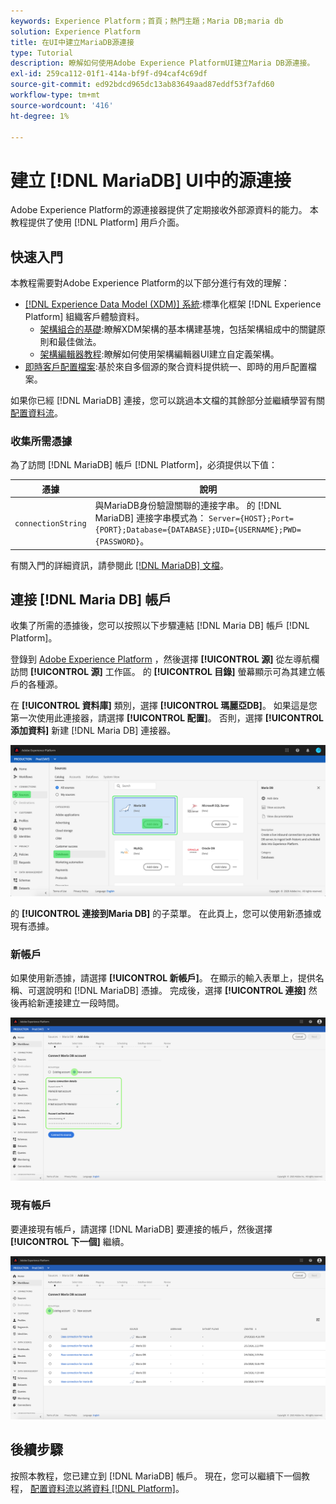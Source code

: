 ```yaml
---
keywords: Experience Platform；首頁；熱門主題；Maria DB;maria db
solution: Experience Platform
title: 在UI中建立MariaDB源連接
type: Tutorial
description: 瞭解如何使用Adobe Experience PlatformUI建立Maria DB源連接。
exl-id: 259ca112-01f1-414a-bf9f-d94caf4c69df
source-git-commit: ed92bdcd965dc13ab83649aad87eddf53f7afd60
workflow-type: tm+mt
source-wordcount: '416'
ht-degree: 1%

---
```


# 建立 [!DNL MariaDB] UI中的源連接

Adobe Experience Platform的源連接器提供了定期接收外部源資料的能力。 本教程提供了使用 [!DNL Platform] 用戶介面。

## 快速入門

本教程需要對Adobe Experience Platform的以下部分進行有效的理解：

* [[!DNL Experience Data Model (XDM)] 系統](../../../../../xdm/home.md):標準化框架 [!DNL Experience Platform] 組織客戶體驗資料。
   * [架構組合的基礎](../../../../../xdm/schema/composition.md):瞭解XDM架構的基本構建基塊，包括架構組成中的關鍵原則和最佳做法。
   * [架構編輯器教程](../../../../../xdm/tutorials/create-schema-ui.md):瞭解如何使用架構編輯器UI建立自定義架構。
* [即時客戶配置檔案](../../../../../profile/home.md):基於來自多個源的聚合資料提供統一、即時的用戶配置檔案。

如果你已經 [!DNL MariaDB] 連接，您可以跳過本文檔的其餘部分並繼續學習有關 [配置資料流](../../dataflow/databases.md)。

### 收集所需憑據

為了訪問 [!DNL MariaDB] 帳戶 [!DNL Platform]，必須提供以下值：

| 憑據 | 說明 |
| ---------- | ----------- |
| `connectionString` | 與MariaDB身份驗證關聯的連接字串。 的 [!DNL MariaDB] 連接字串模式為： `Server={HOST};Port={PORT};Database={DATABASE};UID={USERNAME};PWD={PASSWORD}`。 |

有關入門的詳細資訊，請參閱此 [[!DNL MariaDB] 文檔](https://mariadb.com/kb/en/about-mariadb-connector-odbc/)。

## 連接 [!DNL Maria DB] 帳戶

收集了所需的憑據後，您可以按照以下步驟連結 [!DNL Maria DB] 帳戶 [!DNL Platform]。

登錄到 [Adobe Experience Platform](https://platform.adobe.com) ，然後選擇 **[!UICONTROL 源]** 從左導航欄訪問 **[!UICONTROL 源]** 工作區。 的 **[!UICONTROL 目錄]** 螢幕顯示可為其建立帳戶的各種源。

在 **[!UICONTROL 資料庫]** 類別，選擇 **[!UICONTROL 瑪麗亞DB]**。 如果這是您第一次使用此連接器，請選擇 **[!UICONTROL 配置]**。 否則，選擇 **[!UICONTROL 添加資料]** 新建 [!DNL Maria DB] 連接器。

![](../../../../images/tutorials/create/maria-db/catalog.png)

的 **[!UICONTROL 連接到Maria DB]** 的子菜單。 在此頁上，您可以使用新憑據或現有憑據。

### 新帳戶

如果使用新憑據，請選擇 **[!UICONTROL 新帳戶]**。 在顯示的輸入表單上，提供名稱、可選說明和 [!DNL MariaDB] 憑據。 完成後，選擇 **[!UICONTROL 連接]** 然後再給新連接建立一段時間。

![](../../../../images/tutorials/create/maria-db/new.png)

### 現有帳戶

要連接現有帳戶，請選擇 [!DNL MariaDB] 要連接的帳戶，然後選擇 **[!UICONTROL 下一個]** 繼續。

![](../../../../images/tutorials/create/maria-db/existing.png)

## 後續步驟

按照本教程，您已建立到 [!DNL MariaDB] 帳戶。 現在，您可以繼續下一個教程， [配置資料流以將資料 [!DNL Platform]](../../dataflow/databases.md)。
